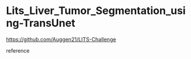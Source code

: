 # Lits_Liver_Tumor_Segmentation_using-TransUnet



https://github.com/Auggen21/LITS-Challenge

reference